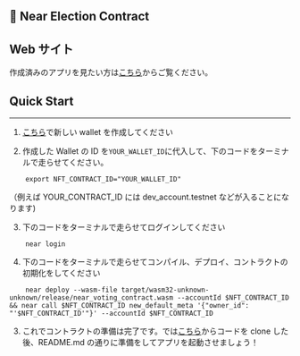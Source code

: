 ## 🎫 **Near Election Contract**

## Web サイト

作成済みのアプリを見たい方は[こちら](https://tonny-near-election-dapp.netlify.app/)からご覧ください。

## **Quick Start**

---

1. [こちら](https://wallet.testnet.near.org/)で新しい wallet を作成してください

2. 作成した Wallet の ID を`YOUR_WALLET_ID`に代入して、下のコードをターミナルで走らせてください。

```
    export NFT_CONTRACT_ID="YOUR_WALLET_ID"
```

（例えば YOUR_CONTRACT_ID には dev_account.testnet などが入ることになります)

3. 下のコードをターミナルで走らせてログインしてください

```
    near login
```

4. 下のコードをターミナルで走らせてコンパイル、デプロイ、コントラクトの初期化をしてください

```
    near deploy --wasm-file target/wasm32-unknown-unknown/release/near_voting_contract.wasm --accountId $NFT_CONTRACT_ID && near call $NFT_CONTRACT_ID new_default_meta '{"owner_id": "'$NFT_CONTRACT_ID'"}' --accountId $NFT_CONTRACT_ID
```

3. これでコントラクトの準備は完了です。では[こちら](https://github.com/honganji/near-election-dapp-frontend)からコードを clone した後、README.md の通りに準備をしてアプリを起動させましょう！
